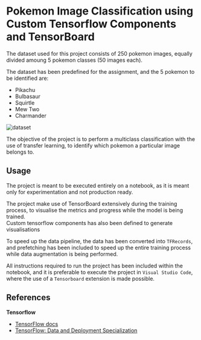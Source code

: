 # Pokemon Image Classification using Custom Tensorflow Components and TensorBoard

The dataset used for this project consists of 250 pokemon images, equally divided amoung 5 pokemon classes (50 images each). 

The dataset has been predefined for the assignment, and the 5 pokemon to be identified are:
- Pikachu
- Bulbasaur
- Squirtle
- Mew Two
- Charmander

![dataset](../unrelated_imgs/dataset.png)

The objective of the project is to perform a multiclass classification with the use of transfer learning, to identify which pokemon a particular image belongs to.  


## Usage

The project is meant to be executed entirely on a notebook, as it is meant only for experimentation and not production ready.  

The project make use of TensorBoard extensively during the training process, to visualise the metrics and progress while the model is being trained.  
Custom tensorflow components has also been defined to generate visualisations 

To speed up the data pipeline, the data has been converted into `TFRecords`, and prefetching has been included to speed up the entire training process while data augmentation is being performed.   

All instructions required to run the project has been included within the notebook, and it is preferable to execute the project in `Visual Studio Code`, where the use of a `Tensorboard` extension is made possible.  


## References

**Tensorflow**
- [TensorFlow docs](https://www.tensorflow.org/overview)
- [TensorFlow: Data and Deployment Specialization](https://www.coursera.org/specializations/tensorflow-data-and-deployment?utm_source=gg&utm_medium=sem&utm_content=01-CatalogDSA-ML2-US&campaignid=12490862811&adgroupid=119269357576&device=c&keyword=&matchtype=&network=g&devicemodel=&adpostion=&creativeid=503940597764&hide_mobile_promo&gclid=Cj0KCQiA64GRBhCZARIsAHOLriI0wS3o5M0fDTtRHlksNo1K9lv4f_R8fibbK5EqYcF6yuN3PUDUfjcaAoTXEALw_wcB)